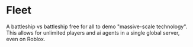 # Fleet
A battleship vs battleship free for all to demo "massive-scale technology". This allows for unlimited players and ai agents in a single global server, even on Roblox.
